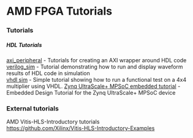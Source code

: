 # AMD FPGA Tutorials 

### Tutorials
##### HDL Tutorials
[axi_peripheral](https://github.com/cable000/fpga_tutorials/tree/main/amd/axi_peripheral) - Tutorials for creating an AXI wrapper around HDL code \
[verilog_sim](https://github.com/cable000/fpga_tutorials/tree/main/amd/verilog_sim) - Tutorial demonstrating how to run and display waveform results of HDL code in simulation \
[vhdl sim](https://github.com/cable000/fpga_tutorials/tree/main/amd/vhdl_sim) - Simple tutorial showing how to run a functional test on a 4x4 multiplier using VHDL.
[Zynq UltraScale+ MPSoC embedded tutorial](https://github.com/cable000/fpga_tutorials/tree/main/amd/vhdl_sim) - Embedded Design Tutorial for the Zynq UltraScale+ MPSoC device


### External tutorials
AMD Vitis-HLS-Introductory tutorials \
https://github.com/Xilinx/Vitis-HLS-Introductory-Examples
